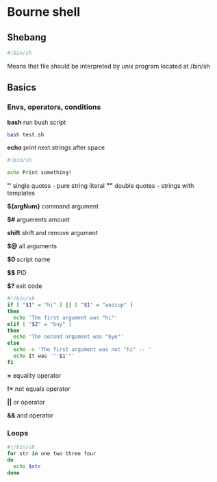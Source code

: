 # Bourne shell

## Shebang

```bash
#!bin/sh
```

Means that file should be interpreted by unix program located at /bin/sh

## Basics

### Envs, operators, conditions

**bash** run bush script

```bash
bash test.sh
```

**echo** print next strings after space

```bash
#!bin/sh

echo Print something!
```

**''** single quotes - pure string literal
**""** double quotes - strings with templates

**${argNum}** command argument

**$#** arguments amount

**shift** shift and remove argument

**$@** all arguments

**$0** script name

**$$** PID

**$?** exit code

```bash
#!/bin/sh
if [ "$1" = "hi" ] || [ "$1" = "wazzup" ]
then
  echo 'The first argument was "hi"'
elif [ "$2" = "buy" ]
then
  echo 'The second argument was "bye"'
else
  echo -n 'The first argument was not "hi" -- '
  echo It was '"'$1'"'
fi
```

**=** equality operator

**!=** not equals operator

**||** or operator

**&&** and operator

### Loops

```bash
#!/bin/sh
for str in one two three four
do
  echo $str
done
```
